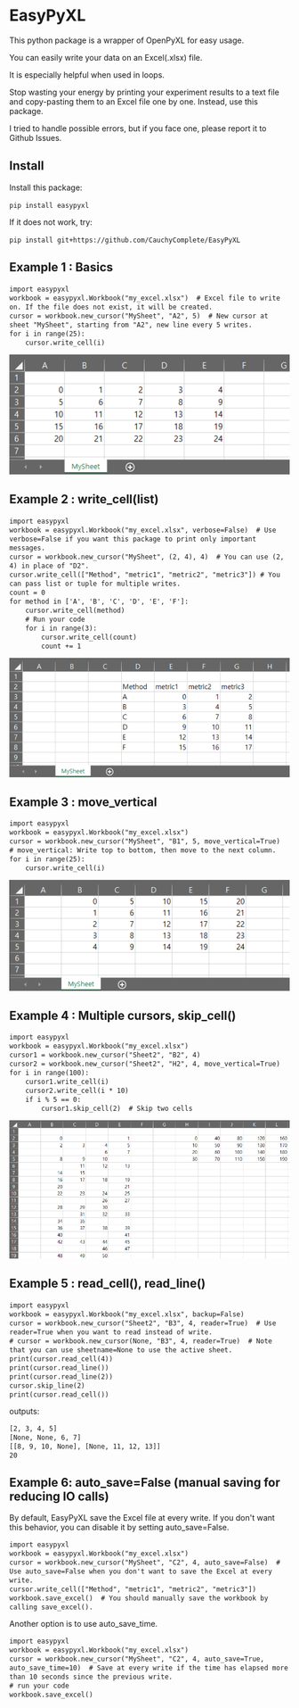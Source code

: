 # EasyPyXL
 This python package is a wrapper of OpenPyXL for easy usage.

You can easily write your data on an Excel(.xlsx) file.

It is especially helpful when used in loops.

Stop wasting your energy by printing your experiment results to a text file and copy-pasting them to an Excel file one by one. Instead, use this package.

I tried to handle possible errors, but if you face one, please report it to Github Issues.

## Install
Install this package:

```pip install easypyxl```

If it does not work, try:

```pip install git+https://github.com/CauchyComplete/EasyPyXL```

## Example 1 : Basics
```angular2html
import easypyxl
workbook = easypyxl.Workbook("my_excel.xlsx")  # Excel file to write on. If the file does not exist, it will be created.
cursor = workbook.new_cursor("MySheet", "A2", 5)  # New cursor at sheet "MySheet", starting from "A2", new line every 5 writes.
for i in range(25):
    cursor.write_cell(i)
```
![ex1](https://github.com/CauchyComplete/EasyPyXL/blob/main/images/ex1.png?raw=true)

## Example 2 : write_cell(list)
```angular2html
import easypyxl
workbook = easypyxl.Workbook("my_excel.xlsx", verbose=False)  # Use verbose=False if you want this package to print only important messages. 
cursor = workbook.new_cursor("MySheet", (2, 4), 4)  # You can use (2, 4) in place of "D2".
cursor.write_cell(["Method", "metric1", "metric2", "metric3"]) # You can pass list or tuple for multiple writes.
count = 0
for method in ['A', 'B', 'C', 'D', 'E', 'F']:
    cursor.write_cell(method)
    # Run your code
    for i in range(3):
        cursor.write_cell(count)
        count += 1
```
![ex2](https://github.com/CauchyComplete/EasyPyXL/blob/main/images/ex2.png?raw=true)

## Example 3 : move_vertical
```angular2html
import easypyxl
workbook = easypyxl.Workbook("my_excel.xlsx")
cursor = workbook.new_cursor("MySheet", "B1", 5, move_vertical=True)  # move_vertical: Write top to bottom, then move to the next column.
for i in range(25):
    cursor.write_cell(i)
```
![ex3](https://github.com/CauchyComplete/EasyPyXL/blob/main/images/ex3.png?raw=true)

## Example 4 : Multiple cursors, skip_cell()
```angular2html
import easypyxl
workbook = easypyxl.Workbook("my_excel.xlsx")
cursor1 = workbook.new_cursor("Sheet2", "B2", 4)
cursor2 = workbook.new_cursor("Sheet2", "H2", 4, move_vertical=True)
for i in range(100):
    cursor1.write_cell(i)
    cursor2.write_cell(i * 10)
    if i % 5 == 0:
        cursor1.skip_cell(2)  # Skip two cells
```
![ex4](https://github.com/CauchyComplete/EasyPyXL/blob/main/images/ex4.png?raw=true)

## Example 5 : read_cell(), read_line()
```angular2html
import easypyxl
workbook = easypyxl.Workbook("my_excel.xlsx", backup=False)
cursor = workbook.new_cursor("Sheet2", "B3", 4, reader=True)  # Use reader=True when you want to read instead of write. 
# cursor = workbook.new_cursor(None, "B3", 4, reader=True)  # Note that you can use sheetname=None to use the active sheet.
print(cursor.read_cell(4))
print(cursor.read_line())
print(cursor.read_line(2))
cursor.skip_line(2)
print(cursor.read_cell())
```
outputs:
```angular2html
[2, 3, 4, 5]
[None, None, 6, 7]
[[8, 9, 10, None], [None, 11, 12, 13]]
20
```

## Example 6: auto_save=False (manual saving for reducing IO calls)
By default, EasyPyXL save the Excel file at every write. If you don't want this behavior, you can disable it by setting auto_save=False.
```angular2html
import easypyxl
workbook = easypyxl.Workbook("my_excel.xlsx")
cursor = workbook.new_cursor("MySheet", "C2", 4, auto_save=False)  # Use auto_save=False when you don't want to save the Excel at every write.
cursor.write_cell(["Method", "metric1", "metric2", "metric3"])
workbook.save_excel()  # You should manually save the workbook by calling save_excel().
```

Another option is to use auto_save_time. 
```angular2html
import easypyxl
workbook = easypyxl.Workbook("my_excel.xlsx")  
cursor = workbook.new_cursor("MySheet", "C2", 4, auto_save=True, auto_save_time=10)  # Save at every write if the time has elapsed more than 10 seconds since the previous write.
# run your code
workbook.save_excel()
```
